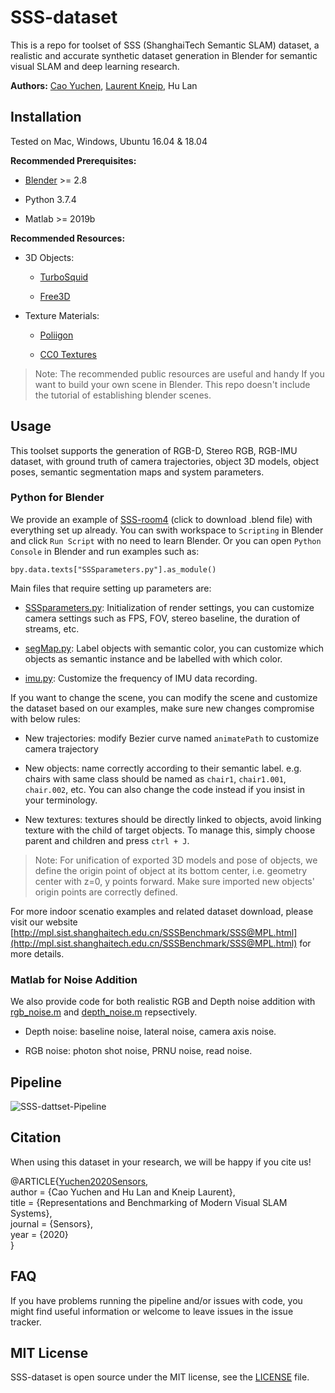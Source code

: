 # SSS-dataset
This is a repo for toolset of SSS (ShanghaiTech Semantic SLAM) dataset, a realistic and accurate synthetic dataset generation in Blender for semantic visual SLAM and deep learning research.

**Authors:** [Cao Yuchen](https://github.com/CaoYuchen), [Laurent Kneip](https://github.com/laurentkneip), Hu Lan

## Installation
Tested on Mac, Windows, Ubuntu 16.04 & 18.04

**Recommended Prerequisites:**

- [Blender](https://www.blender.org/) >= 2.8

- Python 3.7.4

- Matlab >= 2019b

**Recommended Resources:**

- 3D Objects:

	- [TurboSquid](https://www.turbosquid.com)

	- [Free3D](https://free3d.com/)

- Texture Materials:

	- [Poliigon](https://www.poliigon.com/)

	- [CC0 Textures](https://cc0textures.com/)

> Note: The recommended public resources are useful and handy If you want to build your own scene in Blender. This repo doesn't include the tutorial of establishing blender scenes.

## Usage

This toolset supports the generation of RGB-D, Stereo RGB, RGB-IMU dataset, with ground truth of camera trajectories, object 3D models, object poses, semantic segmentation maps and system parameters. 

### Python for Blender

We provide an example of [SSS-room4](http://mpl.sist.shanghaitech.edu.cn/SSSBenchmark/dataset/blender/room4.blend.tar.gz) (click to download .blend file) with everything set up already. You can swith workspace to `Scripting` in Blender and click `Run Script` with no need to learn Blender. Or you can open `Python Console` in Blender and run examples such as:

```bpy.data.texts["SSSparameters.py"].as_module()```

Main files that require setting up parameters are:

- [SSSparameters.py](https://github.com/CaoYuchen/SSS-dataset/blob/master/Blender_python/SSSparameters.py): Initialization of render settings, you can customize camera settings such as FPS, FOV, stereo baseline, the duration of streams, etc. 

- [segMap.py](https://github.com/CaoYuchen/SSS-dataset/blob/master/Blender_python/segMap.py): Label objects with semantic color, you can customize which objects as semantic instance and be labelled with which color.

- [imu.py](https://github.com/CaoYuchen/SSS-dataset/blob/master/Blender_python/imu.py): Customize the frequency of IMU data recording.

If you want to change the scene, you can modify the scene and customize the dataset based on our examples, make sure new changes compromise with below rules:

- New trajectories: modify Bezier curve named `animatePath` to customize camera trajectory

- New objects: name correctly according to their semantic label. e.g. chairs with same class should be named as `chair1`, `chair1.001`, `chair.002`, etc. You can also change the code instead if you insist in your terminology.

- New textures: textures should be directly linked to objects, avoid linking texture with the child of target objects. To manage this, simply choose parent and children and press `ctrl + J`. 

> Note: For unification of exported 3D models and pose of objects, we define the origin point of object at its bottom center, i.e. geometry center with z=0, y points forward. Make sure imported new objects' origin points are correctly defined. 

For more indoor scenatio examples and related dataset download, please visit our website [http://mpl.sist.shanghaitech.edu.cn/SSSBenchmark/SSS@MPL.html](http://mpl.sist.shanghaitech.edu.cn/SSSBenchmark/SSS@MPL.html) for more details.

### Matlab for Noise Addition

We also provide code for both realistic RGB and Depth noise addition with [rgb_noise.m](https://github.com/CaoYuchen/SSS-dataset/blob/master/Noise_matlab/rgb_noise.m) and [depth_noise.m](https://github.com/CaoYuchen/SSS-dataset/blob/master/Noise_matlab/depth_noise.m) repsectively.

- Depth noise: baseline noise, lateral noise, camera axis noise.

- RGB noise: photon shot noise, PRNU noise, read noise.

## Pipeline

![SSS-dattset-Pipeline](./docs/media/pythonPipeline.png)

## Citation
When using this dataset in your research, we will be happy if you cite us!

@ARTICLE{<a class="underline" href="https://www.mdpi.com/1424-8220/20/9/2572" target="_blank">Yuchen2020Sensors</a>, <br>
  author = {Cao Yuchen and Hu Lan and Kneip Laurent}, <br>
  title = {Representations and Benchmarking of Modern Visual SLAM Systems}, <br>
  journal = {Sensors}, <br>
  year = {2020}<br>
}

## FAQ
If you have problems running the pipeline and/or issues with code, you might find useful information or welcome to leave issues in the issue tracker.

## MIT License
SSS-dataset is open source under the MIT license, see the [LICENSE](https://github.com/CaoYuchen/SSS-dataset/blob/master/LICENSE) file.
